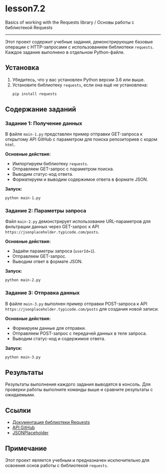 # lesson7.2
Basics of working with the Requests library / Основы работы с библиотекой Requests

---

Этот проект содержит учебные задания, демонстрирующие базовые операции с HTTP-запросами с использованием библиотеки `requests`. Каждое задание выполнено в отдельном Python-файле.

## Установка

1. Убедитесь, что у вас установлен Python версии 3.6 или выше.
2. Установите библиотеку `requests`, если она ещё не установлена:
   ```bash
   pip install requests
   ```

## Содержание заданий

### Задание 1: Получение данных

В файле `main-1.py` представлен пример отправки GET-запроса к открытому API GitHub с параметром для поиска репозиториев с кодом `html`.

**Основные действия:**
- Импортируем библиотеку `requests`.
- Отправляем GET-запрос с параметром поиска.
- Выводим статус-код ответа.
- Форматируем и выводим содержимое ответа в формате JSON.

**Запуск:**
```bash
python main-1.py
```

### Задание 2: Параметры запроса

Файл `main-2.py` демонстрирует использование URL-параметров для фильтрации данных через GET-запрос к API `https://jsonplaceholder.typicode.com/posts`.

**Основные действия:**
- Задаём параметры запроса (`userId=1`).
- Отправляем GET-запрос.
- Выводим ответ в формате JSON.

**Запуск:**
```bash
python main-2.py
```

### Задание 3: Отправка данных

В файле `main-3.py` выполнен пример отправки POST-запроса к API `https://jsonplaceholder.typicode.com/posts` для создания новой записи.

**Основные действия:**
- Формируем данные для отправки.
- Отправляем POST-запрос с передачей данных в теле запроса.
- Выводим статус-код и содержимое ответа.

**Запуск:**
```bash
python main-3.py
```

## Результаты

Результаты выполнения каждого задания выводятся в консоль. Для проверки работы выполните команды выше и сравните результаты с ожидаемыми.

## Ссылки

- [Документация библиотеки Requests](https://docs.python-requests.org)
- [API GitHub](https://api.github.com)
- [JSONPlaceholder](https://jsonplaceholder.typicode.com)

## Примечание

Этот проект является учебным и предназначен исключительно для освоения основ работы с библиотекой `requests`.

